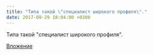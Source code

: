 ```yaml
---
title: "Типа такой \"специалист широкого профиля\"."
date: 2017-08-29 18:04:00 +0300
---
```


Типа такой "специалист широкого профиля".

[Вложение](/assets/vk_photos/2/e3jD_ZT-HpQ.jpg)
